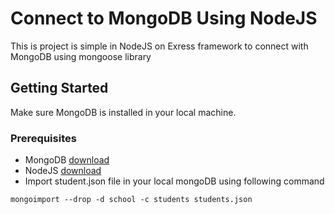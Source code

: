# Connect to MongoDB Using NodeJS

This is project is simple in NodeJS on Exress framework to connect with MongoDB using mongoose library

## Getting Started

Make sure MongoDB is installed in your local machine.

### Prerequisites

* MongoDB [download](https://www.mongodb.com/download-center#community)
* NodeJS [download](https://nodejs.org/en/download/)
* Import student.json file in your local mongoDB using following command

```
mongoimport --drop -d school -c students students.json
```

